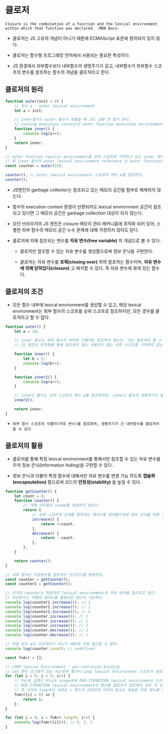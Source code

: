 # 클로저

`Closure is the combination of a function and the lexical environment within which that function was declared. -MDN Docs-`

- 클로저는 JS 고유의 개념이 아니기 때문에 ECMAScript 표준에 정의되어 있지 않다.

- 클로저는 함수형 프로그래밍 언어에서 사용되는 중요한 특성이다.

- JS 환경에서 외부함수보다 내부함수의 생명주기가 길고, 내부함수가 외부함수 스코프의 변수를 참조하는 함수의 개념을 클로저라고 한다.

## 클로저의 원리

```js
function outer(init = 0) {
	// 변수 a - outer lexical environment
	let a = init;

	// inner함수는 outer 함수가 호출될 때 코드 실행 전 평가 된다.
	// running execution context인 outer function execution environment의 outer lexical environment 공간을 상위 스코프로 기억해 [[Environment]] 내부 슬롯에 참조값이 저장된다.
	function inner() {
		console.log(a++);
	}
	return inner;
}

// outer function lexical environment를 상위 스코프로 기억하고 있는 inner 함수를 반환한다.
// 즉 inner 함수의 outer lexical environment reference 는 outer function의 lexical environment 공간을 참조한다.
const counter = outer(10);

counter(); // outer lexical environment 스코프의 변수 a를 참조한다.
counter();
```

- JS엔진의 garbage collector는 참조되고 있는 메모리 공간을 함부로 해제하지 않는다.

- 함수의 execution context 환경이 반환되어도 lexical environment 공간이 참조되고 있다면 그 메모리 공간은 garbage collection 대상이 되지 않는다.

- 모던 브라우저의 JS 엔진은 closure 메모리 관리 메커니즘에 최적화 되어 있어, 소멸한 외부 함수의 메모리 공간 누수 문제에 대해 걱정하지 않아도 된다.

- 클로저에 의해 참조되는 변수를 **자유 변수(free variable)** 의 개념으로 볼 수 있다.

  - 클로저만 참조할 수 있는 자유 변수를 생성함으로써 정보 은닉을 구현한다.

  - 클로저는 자유 변수를 **포획(closing over)** 하여 참조하는 함수이며, **자유 변수에 의해 닫혀있다(closure)** 고 해석할 수 있다. 즉 자유 변수에 묶여 있는 함수다.

## 클로저의 조건

- 모든 함수 내부에 lexical environment를 생성할 수 있고, 해당 lexical environment는 외부 함수의 스코프를 상위 스코프로 참조하지만, 모든 경우를 클로저라고 할 수 없다.

```js
function outer() {
	let a = 10;

	// inner 함수는 외부 함수의 어떠한 식별자도 참조하지 않는다. 이는 클로저라 할 수 없다.
	// JS 엔진은 최적화를 통해 참조하지 않는 식별자가 없는 상위 스코프를 기억하지 않는다.

	function inner() {
		let b = 5;
		console.log(b++);
	}

	function inner2() {
		console.log(a++);
	}

	// inner2 함수는 상위 스코프의 변수 a를 참조하지만, inner2 함수의 생명주기가 짧다. 따러서 클로저의 본질에 부합하지 않는다.
	inner2();

	return inner;
}
```

- `외부 함수 스코프의 식별자(자유 변수)를 참조하며, 생명주기가 긴 내부함수를 클로저라 할 수 있다`

## 클로저의 활용

- 클로저를 통해 특정 lexical environment를 통해서만 참조할 수 있는 자유 변수를 두어 정보 은닉(information hiding)을 구현할 수 있다.

- 정보 은닉과 더불어 특정 함수에 대해서만 자유 변수를 변경 가능 하도록 **캡슐화(encapsulation)** 함으로써 코드의 **안정성(stability)** 을 높일 수 있다.

```js
function getCounter() {
	let count = 0;
	function counter() {
		// 객체 리터럴은 scope를 생성하지 않는다.
		return {
			// 상위 스코프의 상태를 참조하는 메서드를 정의함으로써 정보 은닉을 위한 캡슐화를 구현한다.
			increase() {
				return ++count;
			},
			decrease() {
				return --count;
			},
		};
	}

	return counter();
}

// 내부 함수는 자유변수를 참조하는 인스턴스를 반환한다.
const counter = getCounter();
const counter1 = getCounter();

// 각각의 counter는 독립적인 lexical environment의 자유 변수를 참조하고 있다.
// 자유변수는 객체의 메서드를 통해서만 접근이 가능하다.
console.log(counter1.increase()); // 1
console.log(counter1.increase()); // 2
console.log(counter1.increase()); // 3
console.log(counter.increase()); // 1
console.log(counter.increase()); // 2
console.log(counter.increase()); // 3
console.log(counter.decrease()); // 2
console.log(counter.decrease()); // 1

// 자유 변수 a는 프로퍼티가 아니기 때문에 직접 접근할 수 없다.
console.log(counter.count); // undefined

const fnArr = [];

// LOOP lexical Environment - per-iteration binding
// let 변수 초기화가 있는 for문은 평가시 Loop lexical Environment 스코프가 생성된다.
for (let i = 0; i < 3; i++) {
	// for문 실행시 block scope로써 PER-ITERATION lexical environment 스코프가 생성된다.
	// PER-ITERATION lexical environment의 변수를 클로저가 참조하는 경우 각 loop의 execution context의 outer lexical environment reference 값은 반복문을 포함하는 상위 스코프를 참조한다.
	// 즉 각각의 loop마다 새로운 i 변수가 선언되며 각각의 함수는 독립된 자유 변수를 참조한다. 이러한 매커니즘을 per-iteration binding 이라고 한다.
	fnArr[i] = () => {
		return i;
	};
}

for (let i = 0; i < fnArr.length; i++) {
	console.log(fnArr[i]()); // 0, 1, 2
}
```
